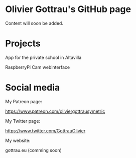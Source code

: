 # Olivier Gottrau's GitHub page

Content will soon be added.

# Projects

App for the private school in Altavilla

RaspberryPi Cam webinterface

# Social media

My Patreon page:

https://www.patreon.com/oliviergottrausymetric

My Twitter page:

https://www.twitter.com/GottrauOlivier

My website:
 
gottrau.eu (comming soon)







